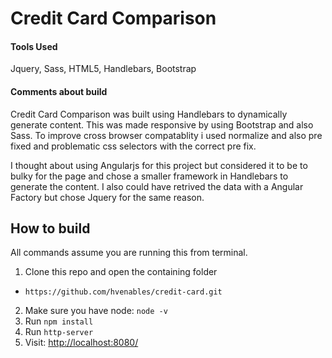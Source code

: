 # Credit Card Comparison

#### Tools Used

Jquery, Sass, HTML5, Handlebars, Bootstrap

#### Comments about build

Credit Card Comparison was built using Handlebars to dynamically generate content. This was made responsive by using Bootstrap and also Sass. To improve cross browser compatablity i used normalize and also pre fixed and problematic css selectors with the correct pre fix.

I thought about using Angularjs for this project but considered it to be to bulky for the page and chose a smaller framework in Handlebars to generate the content. I also could have retrived the data with a Angular Factory but chose Jquery for the same reason.

## How to build

All commands assume you are running this from terminal.

1. Clone this repo and open the containing folder
  * `https://github.com/hvenables/credit-card.git`
2. Make sure you have node: `node -v` 
3. Run `npm install`  
4. Run `http-server`
5. Visit: [http://localhost:8080/ ](http://localhost:8080/ )

